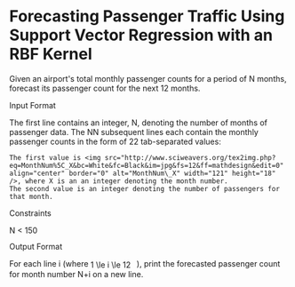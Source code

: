 # Forecasting Passenger Traffic Using Support Vector Regression with an RBF Kernel

Given an airport's total monthly passenger counts for a period of N months, forecast its passenger count for the next 12 months. 

Input Format

The first line contains an integer, N, denoting the number of months of passenger data. The NN subsequent lines each contain the monthly passenger counts in the form of 22 tab-separated values:

    The first value is <img src="http://www.sciweavers.org/tex2img.php?eq=MonthNum%5C_X&bc=White&fc=Black&im=jpg&fs=12&ff=mathdesign&edit=0" align="center" border="0" alt="MonthNum\_X" width="121" height="18" />, where X is an an integer denoting the month number.
    The second value is an integer denoting the number of passengers for that month.

Constraints

<img src="http://www.sciweavers.org/tex2img.php?eq=N%20%3C%20150&bc=White&fc=Black&im=jpg&fs=12&ff=arev&edit=0" align="center" border="0" alt="N < 150" width="71" height="15" />

Output Format

For each line i (where <img src="http://www.sciweavers.org/tex2img.php?eq=1%20%5Cle%20i%20%5Cle%2012&bc=White&fc=Black&im=jpg&fs=12&ff=arev&edit=0" align="center" border="0" alt="1 \le i \le 12" width="83" height="17" />), print the forecasted passenger count for month number N+i on a new line.

